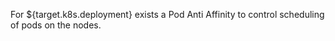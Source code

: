 For ${target.k8s.deployment} exists a Pod Anti Affinity to control scheduling of pods on the nodes.

